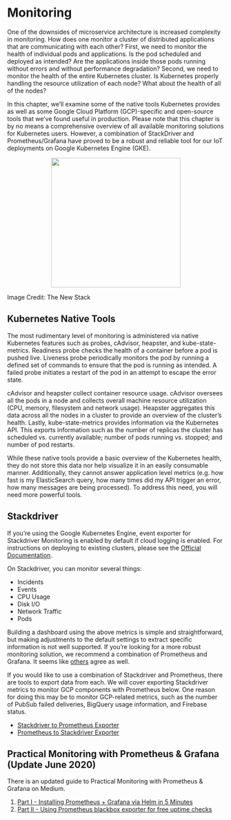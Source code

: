 # Monitoring

One of the downsides of microservice architecture is increased complexity in monitoring. How does one monitor a cluster of distributed applications that are communicating with each other? First, we need to monitor the health of individual pods and applications. Is the pod scheduled and deployed as intended? Are the applications inside those pods running without errors and without  performance degradation? Second, we need to monitor the health of the entire Kubernetes cluster. Is Kubernetes properly handling the resource utilization of each node? What about the health of all of the nodes?

In this chapter, we’ll examine some of the native tools Kubernetes provides as well as some Google Cloud Platform (GCP)-specific and open-source tools that we’ve found useful in production. Please note that this chapter is by no means a comprehensive overview of all available monitoring solutions for Kubernetes users. However, a combination of StackDriver and Prometheus/Grafana have proved to be a robust and reliable tool for our IoT deployments on Google Kubernetes Engine (GKE).

<p align="center"> 
  <img src="https://github.com/Leverege/kubernetes-book/blob/master/images/Chapter%204/ToolSurvey.jpg" height="300">
</p>

Image Credit: The New Stack

## Kubernetes Native Tools

The most rudimentary level of monitoring is administered via native Kubernetes features such as probes, cAdvisor, heapster, and kube-state-metrics. Readiness probe checks the health of a container before a pod is pushed live. Liveness probe periodically monitors the pod by running a defined set of commands to ensure that the pod is running as intended. A failed probe initiates a restart of the pod in an attempt to escape the error state.

cAdvisor and heapster collect container resource usage. cAdvisor oversees all the pods in a node and collects overall machine resource utilization (CPU, memory, filesystem and network usage). Heapster aggregates this data across all the nodes in a cluster to provide an overview of the cluster’s health. Lastly, kube-state-metrics provides information via the Kubernetes API. This exports information such as the number of replicas the cluster has scheduled vs. currently available; number of pods running vs. stopped; and number of pod restarts. 

While these native tools provide a basic overview of the Kubernetes health, they do not store this data nor help visualize it in an easily consumable manner. Additionally, they cannot answer application level metrics (e.g. how fast is my ElasticSearch query, how many times did my API trigger an error, how many messages are being processed). To address this need, you will need more powerful tools.

## Stackdriver

If you’re using the Google Kubernetes Engine, event exporter for Stackdriver Monitoring is enabled by default if cloud logging is enabled. For instructions on deploying to existing clusters, please see the [Official Documentation](https://kubernetes.io/docs/tasks/debug-application-cluster/events-stackdriver/).

On Stackdriver, you can monitor several things:
- Incidents
- Events
- CPU Usage
- Disk I/O
- Network Traffic
- Pods

Building a dashboard using the above metrics is simple and straightforward, but making adjustments to the default settings to extract specific information is not well supported. If you’re looking for a more robust monitoring solution, we recommend a combination of Prometheus and Grafana. It seems like [others](https://thenewstack.io/5-tools-monitoring-kubernetes-scale-production/) agree as well. 

If you would like to use a combination of Stackdriver and Prometheus, there are tools to export data from each. We will cover exporting Stackdriver metrics to monitor GCP components with Prometheus below. One reason for doing this may be to monitor GCP-related metrics, such as the number of PubSub failed deliveries, BigQuery usage information, and Firebase status.

- [Stackdriver to Prometheus Exporter](https://github.com/frodenas/stackdriver_exporter)
- [Prometheus to Stackdriver Exporter](https://github.com/GoogleCloudPlatform/k8s-stackdriver/tree/master/prometheus-to-sd)

## Practical Monitoring with Prometheus & Grafana (Update June 2020)

There is an updated guide to Practical Monitoring with Prometheus & Grafana on Medium.

1. [Part I - Installing Prometheus + Grafana via Helm in 5 Minutes](https://medium.com/@yitaek/practical-monitoring-with-prometheus-grafana-part-i-22d0f172f993)
2. [Part II - Using Prometheus blackbox exporter for free uptime checks](https://medium.com/@yitaek/practical-monitoring-with-prometheus-grafana-part-ii-5020be20ebf6)

 
